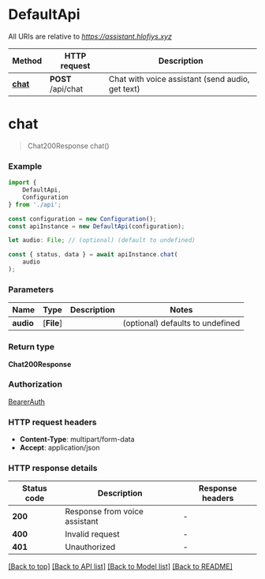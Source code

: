 # DefaultApi

All URIs are relative to *https://assistant.hlofiys.xyz*

|Method | HTTP request | Description|
|------------- | ------------- | -------------|
|[**chat**](#chat) | **POST** /api/chat | Chat with voice assistant (send audio, get text)|

# **chat**
> Chat200Response chat()


### Example

```typescript
import {
    DefaultApi,
    Configuration
} from './api';

const configuration = new Configuration();
const apiInstance = new DefaultApi(configuration);

let audio: File; // (optional) (default to undefined)

const { status, data } = await apiInstance.chat(
    audio
);
```

### Parameters

|Name | Type | Description  | Notes|
|------------- | ------------- | ------------- | -------------|
| **audio** | [**File**] |  | (optional) defaults to undefined|


### Return type

**Chat200Response**

### Authorization

[BearerAuth](../README.md#BearerAuth)

### HTTP request headers

 - **Content-Type**: multipart/form-data
 - **Accept**: application/json


### HTTP response details
| Status code | Description | Response headers |
|-------------|-------------|------------------|
|**200** | Response from voice assistant |  -  |
|**400** | Invalid request |  -  |
|**401** | Unauthorized |  -  |

[[Back to top]](#) [[Back to API list]](../README.md#documentation-for-api-endpoints) [[Back to Model list]](../README.md#documentation-for-models) [[Back to README]](../README.md)

